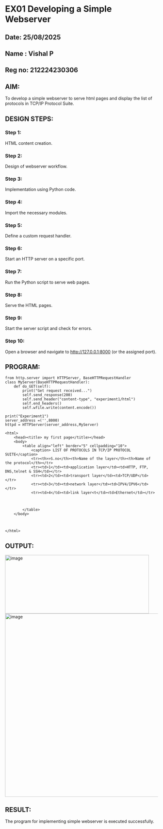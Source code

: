 # EX01 Developing a Simple Webserver
## Date: 25/08/2025
## Name : Vishal P
## Reg no: 212224230306

## AIM:
To develop a simple webserver to serve html pages and display the list of protocols in TCP/IP Protocol Suite.

## DESIGN STEPS:
### Step 1: 
HTML content creation.

### Step 2:
Design of webserver workflow.

### Step 3:
Implementation using Python code.

### Step 4:
Import the necessary modules.

### Step 5:
Define a custom request handler.

### Step 6:
Start an HTTP server on a specific port.

### Step 7:
Run the Python script to serve web pages.

### Step 8:
Serve the HTML pages.

### Step 9:
Start the server script and check for errors.

### Step 10:
Open a browser and navigate to http://127.0.0.1:8000 (or the assigned port).

## PROGRAM:

```
from http.server import HTTPServer, BaseHTTPRequestHandler 
class MyServer(BaseHTTPRequestHandler):
    def do_GET(self):
        print("Get request received...")
        self.send_response(200) 
        self.send_header("content-type", "experiment1/html")       
        self.end_headers()
        self.wfile.write(content.encode())

print("Experiment1") 
server_address =('',8000)
httpd = HTTPServer(server_address,MyServer)

<html>
    <head><title> my first page</title></head>
    <body>
        <table align="left" border="5" cellpadding="10">
            <caption> LIST OF PROTOCOLS IN TCP/IP PROTOCOL SUITE</caption>
            <tr><th>>S.no</th><th>Name of the layer</th><th>Name of the protocol</th></tr>
            <tr><td>1</td><td>application layer</td><td>HTTP, FTP, DNS,telnet & SSH</td></tr>
            <tr><td>2</td><td>transport layer</td><td>TCP/UDP</td></tr>
            <tr><td>3</td><td>network layer</td><td>IPV4/IPV6</td></tr>
            <tr><td>4</td><td>link layer<t</td><td>Ethernet</td></tr>
           
            

        </table>
    </body>
    


</html>
```



## OUTPUT:
<img width="474" height="193" alt="image" src="https://github.com/user-attachments/assets/0c923a95-3a21-4f8f-b965-adb055b1dc1e" />

<img width="761" height="604" alt="image" src="https://github.com/user-attachments/assets/b4ea5138-5bef-446f-984d-2f465b14fcbb" />




## RESULT:
The program for implementing simple webserver is executed successfully.
